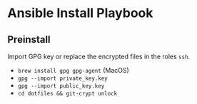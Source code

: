 # Ansible Install Playbook

## Preinstall

Import GPG key or replace the encrypted files in the roles `ssh`.

* `brew install gpg gpg-agent` (MacOS)
* `gpg --import private_key.key`
* `gpg --import public_key.key`
* `cd dotfiles && git-crypt unlock`
